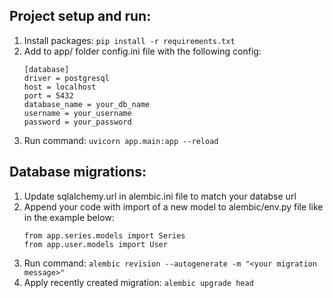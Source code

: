 ## Project setup and run:

1. Install packages: `pip install -r requirements.txt`
2. Add to app/ folder config.ini file with the following config:
   ```
   [database]
   driver = postgresql
   host = localhost
   port = 5432
   database_name = your_db_name
   username = your_username
   password = your_password
   ```
3. Run command: `uvicorn app.main:app --reload`

## Database migrations:

1. Update sqlalchemy.url in alembic.ini file to match your databse url
2. Append your code with import of a new model to alembic/env.py file like in the example below:
   ```
   from app.series.models import Series
   from app.user.models import User
   ```
3. Run command: `alembic revision --autogenerate -m "<your migration message>"`
4. Apply recently created migration: `alembic upgrade head`
